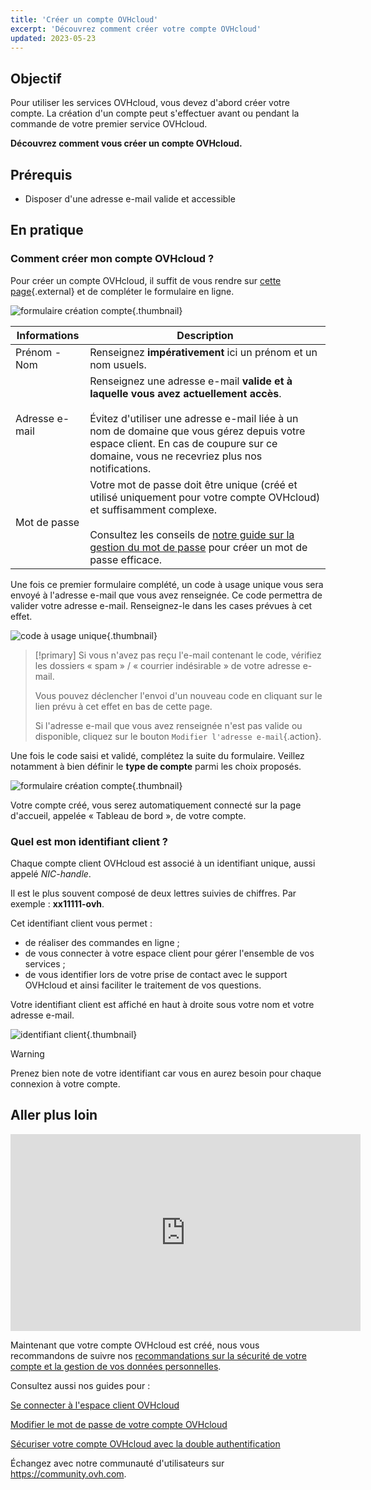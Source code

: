 ```yaml
---
title: 'Créer un compte OVHcloud'
excerpt: 'Découvrez comment créer votre compte OVHcloud'
updated: 2023-05-23
---
```


## Objectif

Pour utiliser les services OVHcloud, vous devez d'abord créer votre compte.
La création d'un compte peut s'effectuer avant ou pendant la commande de votre premier service OVHcloud.

**Découvrez comment vous créer un compte OVHcloud.**

## Prérequis

- Disposer d'une adresse e-mail valide et accessible

## En pratique

### Comment créer mon compte OVHcloud ?

Pour créer un compte OVHcloud, il suffit de vous rendre sur [cette page](https://ca.ovh.com/auth/?action=gotomanager&from=https://www.ovh.com/ca/fr/&ovhSubsidiary=qc){.external} et de compléter le formulaire en ligne.

![formulaire création compte](account-creation.png){.thumbnail}

|Informations|Description|
|---|---|
|Prénom - Nom|Renseignez **impérativement** ici un prénom et un nom usuels.|
|Adresse e-mail|Renseignez une adresse e-mail **valide et à laquelle vous avez actuellement accès**.<br><br>Évitez d'utiliser une adresse e-mail liée à un nom de domaine que vous gérez depuis votre espace client. En cas de coupure sur ce domaine, vous ne recevriez plus nos notifications.|
|Mot de passe|Votre mot de passe doit être unique (créé et utilisé uniquement pour votre compte OVHcloud) et suffisamment complexe.<br><br>Consultez les conseils de [notre guide sur la gestion du mot de passe](manage-ovh-password#generer-un-bon-mot-de-passe.) pour créer un mot de passe efficace.|

Une fois ce premier formulaire complété, un code à usage unique vous sera envoyé à l'adresse e-mail que vous avez renseignée. Ce code permettra de valider votre adresse e-mail. Renseignez-le dans les cases prévues à cet effet.

![code à usage unique](code.png){.thumbnail}

> [!primary]
> Si vous n'avez pas reçu l'e-mail contenant le code, vérifiez les dossiers « spam » / « courrier indésirable » de votre adresse e-mail.
>
> Vous pouvez déclencher l'envoi d'un nouveau code en cliquant sur le lien prévu à cet effet en bas de cette page.
>
> Si l'adresse e-mail que vous avez renseignée n'est pas valide ou disponible, cliquez sur le bouton `Modifier l'adresse e-mail`{.action}.
>

Une fois le code saisi et validé, complétez la suite du formulaire. Veillez notamment à bien définir le **type de compte** parmi les choix proposés.

![formulaire création compte](account-type.png){.thumbnail}

Votre compte créé, vous serez automatiquement connecté sur la page d'accueil, appelée « Tableau de bord », de votre compte.

### Quel est mon identifiant client ?

Chaque compte client OVHcloud est associé à un identifiant unique, aussi appelé *NIC-handle*.

Il est le plus souvent composé de deux lettres suivies de chiffres. Par exemple : **xx11111-ovh**.

Cet identifiant client vous permet :

- de réaliser des commandes en ligne ;
- de vous connecter à votre espace client pour gérer l'ensemble de vos services ;
- de vous identifier lors de votre prise de contact avec le support OVHcloud et ainsi faciliter le traitement de vos questions.

Votre identifiant client est affiché en haut à droite sous votre nom et votre adresse e-mail.

![identifiant client](nic-handle.png){.thumbnail}

> [!warning]
> Prenez bien note de votre identifiant car vous en aurez besoin pour chaque connexion à votre compte.

## Aller plus loin

<iframe width="560" height="315" src="https://www.youtube-nocookie.com/embed/odO58c4gJfc" frameborder="0" allow="accelerometer; autoplay; clipboard-write; encrypted-media; gyroscope; picture-in-picture" allowfullscreen></iframe>

Maintenant que votre compte OVHcloud est créé, nous vous recommandons de suivre nos [recommandations sur la sécurité de votre compte et la gestion de vos données personnelles](all_about_username1.).

Consultez aussi nos guides pour :

[Se connecter à l'espace client OVHcloud](ovhcloud-account-login1.)

[Modifier le mot de passe de votre compte OVHcloud](manage-ovh-password1.)

[Sécuriser votre compte OVHcloud avec la double authentification](secure-ovhcloud-account-with-2fa1.)

Échangez avec notre communauté d'utilisateurs sur <https://community.ovh.com>.
